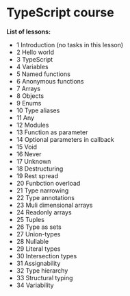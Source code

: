 # TypeScript course

**List of lessons:**

- 1 Introduction (no tasks in this lesson)
- 2 Hello world
- 3 TypeScript
- 4 Variables
- 5 Named functions
- 6 Anonymous functions
- 7 Arrays
- 8 Objects
- 9 Enums
- 10 Type aliases
- 11 Any
- 12 Modules
- 13 Function as parameter
- 14 Optional parameters in callback
- 15 Void
- 16 Never
- 17 Unknown
- 18 Destructuring
- 19 Rest spread
- 20 Funbction overload
- 21 Type narrowing
- 22 Type annotations
- 23 Muli dimensional arrays
- 24 Readonly arrays
- 25 Tuples
- 26 Type as sets
- 27 Union-types
- 28 Nullable
- 29 Literal types
- 30 Intersection types
- 31 Assignability
- 32 Type hierarchy
- 33 Structural typing
- 34 Variability
